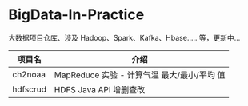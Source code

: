 # BigData-In-Practice
大数据项目仓库、涉及 Hadoop、Spark、Kafka、Hbase..... 等，更新中...



| 项目名   | 介绍                                        |
| -------- | ------------------------------------------- |
| ch2noaa  | MapReduce 实验 - 计算气温 最大/最小/平均 值 |
| hdfscrud | HDFS Java API 增删查改                      |

